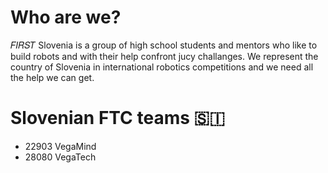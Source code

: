 # Who are we?
𝐹𝐼𝑅𝑆𝑇 Slovenia is a group of high school students and mentors who like to build robots and with their help confront jucy challanges. We represent the country of Slovenia in international robotics competitions and we need all the help we can get.

# Slovenian FTC teams 🇸🇮
- 22903 VegaMind
- 28080 VegaTech
